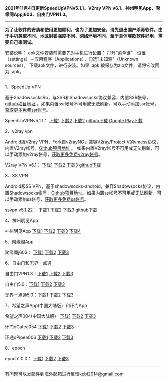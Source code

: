 **2021年11月4日更新SpeedUpVPNv5.1.1、V2ray VPN v6.1、神州明见App、聚缘阁Appj603、自由门VPN1.3。**

***

**为了让软件的安装和使用更加顺利，也为了更加安全，请先退出国产杀毒软件。由于手机类型不同、地区封锁强度不同、网络环境不同，至于具体哪款软件好用，需要自己来测试。**

安装说明：
apk文件安装前需要先对手机进行设置： 打开“菜单键”－设置（settings）－应用程序（Applications），勾选"未知源"（Unknown sources）。
下载apk文件，进行安装。如果 .apk 被保存为zip文件，请将它改回为 .apk。

***

1、SpeedUp VPN

基于ShadowsocksRb，与SSR和Shadowsocks协议兼容，内置SSR帐号，[github项目地址](https://github.com/bannedbook/SpeedUp.VPN/releases) 。如果内置ssr帐号不可用或无法刷新，可以手动添加ssr帐号，[获取更多免费ssr帐号](https://github.com/Alvin9999/new-pac/wiki/ss%E5%85%8D%E8%B4%B9%E8%B4%A6%E5%8F%B7)。

SpeedUpVPNv5.1.1：
[下载1](https://tr101.free4444.xyz/SpeedUpVPNv5.1.1.apk) 
[下载2](https://tr71.free4444.xyz/SpeedUpVPNv5.1.1.apk) 
[下载2](https://tr61.free4444.xyz/SpeedUpVPNv5.1.1.apk) 
[github下载](https://github.com/bannedbook/SpeedUp.VPN/releases/download/v5.1.1/SpeedUp.VPN-release.apk) 
[Google Play下载](https://play.google.com/store/apps/details?id=free.ssr.proxy.SpeedUp.VPN) 

2、v2ray vpn

Android版V2ray VPN，Fork自v2rayNG，兼容V2ray/Project V的vmess协议，内置V2ray帐号，[Github项目地址](https://github.com/bannedbook/v2ray.vpn/releases) 。 如果内置V2ray帐号不可用或无法刷新，可以手动添加v2ray帐号，[获取更多免费v2ray帐号](https://github.com/Alvin9999/new-pac/wiki/v2ray%E5%85%8D%E8%B4%B9%E8%B4%A6%E5%8F%B7)。

V2ray VPN v6.1：
[下载1](https://tr101.free4444.xyz/android-v2vpn-universal-release.apkv6.1.apk) 
[下载2](https://tr61.free4444.xyz/android-v2vpn-universal-release.apkv6.1.apk) 
[下载3](https://tr71.free4444.xyz/android-v2vpn-universal-release.apkv6.1.apk) 
[github下载](https://github.com/bannedbook/v2ray.vpn/releases/download/v6.1/android-v2vpn-universal-release.apk) 

3、SS VPN

Android版SS VPN，基于shadowsocks-android，兼容Shadowsocks协议，内置Shadowsocks帐号，[Github项目地址](https://github.com/bannedbook/ssvpn/releases)。如果内置ss帐号不可用或无法刷新，可以手动添加ss帐号，[获取更多免费ss帐号](https://github.com/Alvin9999/new-pac/wiki/ss%E5%85%8D%E8%B4%B9%E8%B4%A6%E5%8F%B7)。

ssvpn v5.1.22：
[下载1](https://tr101.free4444.xyz/ssvpn-v5.1.22.apk) 
[下载2](https://tr61.free4444.xyz/android/ssvpn-v5.1.22.apk) 
[下载3](https://tr71.free4444.xyz/ssvpn-v5.1.22.apk) 
[github下载](https://github.com/bannedbook/ssvpn/releases/download/v5.1.22/android-ssvpn-universal-release.apk) 

4、神州明见App

神州明见App [下载1](https://gitlab.com/szzdlab/w/raw/master/szzd/SzzdOgate.apk) [下载2](https://tr101.free4444.xyz/SzzdOgate1104.apk)   [下载3](https://tr71.free4444.xyz/SzzdOgate1104.apk)   [下载4](https://tr61.free4444.xyz/SzzdOgate1104.apk)  


5、聚缘阁App

聚缘阁j603： [下载1](https://tr101.free4444.xyz/j603.apk)   [下载2](https://tr61.free4444.xyz/j603.apk)  [下载3](https://tr71.free4444.xyz/j603.apk) 


6、自由门和无界一点通

自由门VPN1.3：[下载1](https://tr101.free4444.xyz/fgvpn103.apk) [下载2](https://tr61.free4444.xyz/fgvpn103.apk)
[下载3](https://tr71.free4444.xyz/fgvpn103.apk)

自由门5.0：[下载1](https://tr101.free4444.xyz/fgma50.apk) [下载2](https://tr61.free4444.xyz/fgma50.apk)
[下载3](https://tr71.free4444.xyz/fgma50.apk)

无界一点通5.0：[下载1](https://tr101.free4444.xyz/um50.apk) [下载2](https://tr61.free4444.xyz/um50.apk) 
[下载3](https://tr71.free4444.xyz/um50.apk) 

7、希望之声App(中国大陆版）和环门App

希望之声004(中国大陆版） [下载1](https://tr101.free4444.xyz/oHopea004.apk)   [下载2](https://tr61.free4444.xyz/oHopea004.apk)   [下载3](https://tr71.free4444.xyz/oHopea004.apk)

环门oGatea054 [下载1](https://tr101.free4444.xyz/oGatea054.apk) [下载2](https://tr61.free4444.xyz/oGatea054.apk)  [下载3](https://tr71.free4444.xyz/oGatea054.apk)

环通oPipea006 [下载1](https://tr101.free4444.xyz/oPipea006.apk) [下载2](https://tr61.free4444.xyz/oPipea006.apk)  [下载3](https://tr71.free4444.xyz/oPipea006.apk)

8、epoch

epoch1.0.0：  [下载1](https://tr101.free4444.xyz/fq.apk)  [下载2](https://tr61.free4444.xyz/fq.apk) 
[下载3](https://tr71.free4444.xyz/fq.apk) 

***

有问题可以发邮件到海外邮箱进行反馈kebi2014@gmail.com
